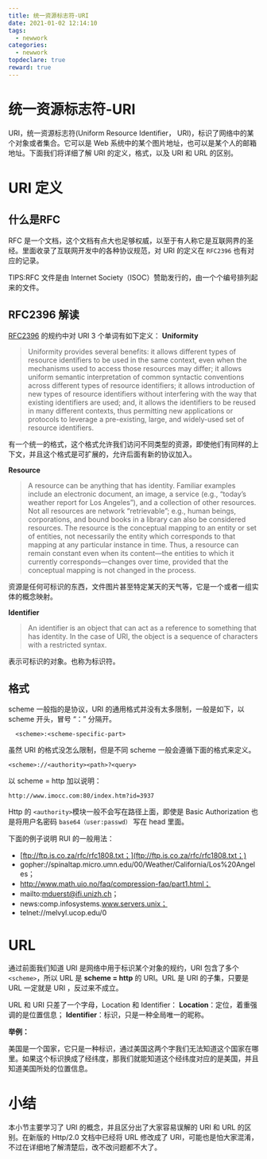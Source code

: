 ```yaml
---
title: 统一资源标志符-URI
date: 2021-01-02 12:14:10
tags:
  - newwork
categories:
  - newwork
topdeclare: true
reward: true
---
```


# 统一资源标志符-URI

URI，统一资源标志符(Uniform Resource Identifier， URI)，标识了网络中的某个对象或者集合。它可以是 Web 系统中的某个图片地址，也可以是某个人的邮箱地址。下面我们将详细了解 URI 的定义，格式，以及 URI 和 URL 的区别。

# URI 定义

## 什么是RFC

RFC 是一个文档，这个文档有点大也足够权威，以至于有人称它是互联网界的圣经。里面收录了互联网开发中的各种协议规范，对 URI 的定义在 `RFC2396` 也有对应的记录。

TIPS:RFC 文件是由 Internet Society（ISOC）赞助发行的，由一个个编号排列起来的文件。

## RFC2396 解读

[RFC2396](https://www.ietf.org/rfc/rfc2396.html) 的规约中对 URI 3 个单词有如下定义：
**Uniformity**

> Uniformity provides several benefits: it allows different types of
> resource identifiers to be used in the same context, even
> when the mechanisms used to access those resources may differ; it allows uniform semantic interpretation of common syntactic conventions across different types of resource identifiers; it allows introduction of new types of resource identifiers without interfering with the way that existing identifiers are used; and, it allows the identifiers to be reused in many different contexts, thus permitting new applications or protocols to leverage a pre-existing, large, and widely-used set of resource identifiers.

有一个统一的格式，这个格式允许我们访问不同类型的资源，即使他们有同样的上下文，并且这个格式是可扩展的，允许后面有新的协议加入。

**Resource**

> A resource can be anything that has identity. Familiar examples include an electronic document, an image, a service (e.g., “today’s weather report for Los Angeles”), and a collection of other resources. Not all resources are network “retrievable”; e.g., human beings, corporations, and bound books in a library can also be considered resources. The resource is the conceptual mapping to an entity or set of entities, not necessarily the entity which corresponds to that mapping at any particular instance in time. Thus, a resource can remain constant even when its content—the entities to which it currently corresponds—changes over time, provided that the conceptual mapping is not changed in the process.

资源是任何可标识的东西，文件图片甚至特定某天的天气等，它是一个或者一组实体的概念映射。

**Identifier**

> An identifier is an object that can act as a reference to something that has identity. In the case of URI, the object is a sequence of characters with a restricted syntax.

表示可标识的对象。也称为标识符。

## 格式

scheme 一般指的是协议，URI 的通用格式并没有太多限制，一般是如下，以 scheme 开头，冒号 “：” 分隔开。

```http
  <scheme>:<scheme-specific-part>
```

虽然 URI 的格式没怎么限制，但是不同 scheme 一般会遵循下面的格式来定义。

```http
<scheme>://<authority><path>?<query>
```

以 scheme = http 加以说明：

```http
http://www.imocc.com:80/index.htm?id=3937
```

Http 的 `<authority>`模块一般不会写在路径上面，即使是 Basic Authorization 也是将用户名密码 `base64（user:passwd）` 写在 head 里面。

下面的例子说明 RUI 的一般用法：

- [ftp://ftp.is.co.za/rfc/rfc1808.txt；](ftp://ftp.is.co.za/rfc/rfc1808.txt；)
- gopher://spinaltap.micro.umn.edu/00/Weather/California/Los%20Angeles；
- http://www.math.uio.no/faq/compression-faq/part1.html；
- mailto:mduerst@ifi.unizh.ch；
- news:comp.infosystems.www.servers.unix；
- telnet://melvyl.ucop.edu/0

# URL

通过前面我们知道 URI 是网络中用于标识某个对象的规约，URI 包含了多个 `<scheme>`，所以 URL 是 **scheme = http** 的 URI。URL 是 URI 的子集，只要是 URL 一定就是 URI ，反过来不成立。

URL 和 URI 只差了一个字母，Location 和 Identifier：
**Location**：定位，着重强调的是位置信息；
**Identifier**：标识，只是一种全局唯一的昵称。

**举例：**

美国是一个国家，它只是一种标识，通过美国这两个字我们无法知道这个国家在哪里。如果这个标识换成了经纬度，那我们就能知道这个经纬度对应的是美国，并且知道美国所处的位置信息。

# 小结

本小节主要学习了 URI 的概念，并且区分出了大家容易误解的 URI 和 URL 的区别。在新版的 Http/2.0 文档中已经将 URL 修改成了 URI，可能也是怕大家混淆，不过在详细地了解清楚后，改不改问题都不大了。